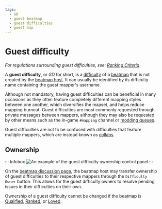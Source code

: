 ```yaml
---
tags:
  - GD
  - guest beatmap
  - guest difficulties
  - guest map
---
```


# Guest difficulty

*For regulations surrounding guest difficulties, see: [Ranking Criteria](/wiki/Ranking_Criteria)*

A **guest difficulty**, or *GD* for short, is a [difficulty](/wiki/Beatmap/Difficulty) of a [beatmap](/wiki/Beatmap) that is not created by the [beatmap host](/wiki/Beatmap/Beatmap_host). It can usually be identified by its difficulty name containing the guest mapper's username.

Although not mandatory, having guest difficulties can be beneficial in many occasions as they often feature completely different mapping styles between one another, which diversifies the mapset, and helps reduce mapping burnout. Guest difficulties are most commonly requested through private messages between mappers, although they may also be requested by other means such as the in-game `#mapping` channel or [modding queues](/wiki/Community/Forum/Modding_Queues).

Guest difficulties are not to be confused with difficulties that feature multiple mappers, which are instead known as [collabs](/wiki/Beatmap/Beatmap_collaborations).

## Ownership

::: Infobox
![](img/gd_ownership.png "An example of the guest difficulty ownership control panel")
:::

On the [beatmap discussion page](/wiki/Beatmap_discussion), the beatmap host may transfer ownership of guest difficulties to their respective mappers through the `Difficulty Owner` button. This allows for the guest difficulty owners to resolve pending issues in their difficulties on their own.

Ownership of a guest difficulty cannot be changed if the beatmap is [Qualified](/wiki/Beatmap/Category#qualified), [Ranked](/wiki/Beatmap/Category#ranked), or [Loved](/wiki/Beatmap/Category#loved).
